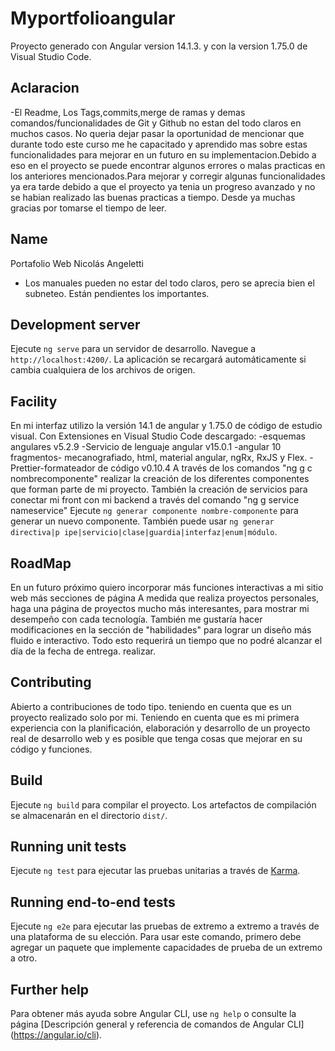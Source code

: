 # Myportfolioangular

Proyecto generado con Angular version 14.1.3. y con la version 1.75.0 de Visual Studio Code.  

## Aclaracion
-El Readme, Los Tags,commits,merge de ramas y demas comandos/funcionalidades de Git y Github no estan del todo claros en muchos casos. No queria dejar pasar la oportunidad de mencionar que durante todo este curso me he capacitado y aprendido mas sobre estas funcionalidades para mejorar en un futuro en su implementacion.Debido a eso en el proyecto se puede encontrar algunos errores o malas practicas en los anteriores mencionados.Para mejorar y corregir algunas funcionalidades ya era tarde debido a que el proyecto ya tenia un progreso avanzado y no se habian realizado las buenas practicas a tiempo. Desde ya muchas gracias por tomarse el tiempo de leer.

## Name
Portafolio Web Nicolás Angeletti

- Los manuales pueden no estar del todo claros, pero se aprecia bien el subneteo. Están pendientes los importantes.

## Development server

Ejecute `ng serve` para un servidor de desarrollo. Navegue a `http://localhost:4200/`. La aplicación se recargará automáticamente si cambia cualquiera de los archivos de origen.


## Facility
En mi interfaz utilizo la versión 14.1 de angular y 1.75.0 de código de estudio visual.
Con Extensiones en Visual Studio Code descargado:
-esquemas angulares v5.2.9
-Servicio de lenguaje angular v15.0.1
-angular 10 fragmentos- mecanografiado, html, material angular, ngRx, RxJS y Flex.
-Prettier-formateador de código v0.10.4
A través de los comandos "ng g c nombrecomponente" realizar la creación
de los diferentes componentes que forman parte de mi proyecto.
También la creación de servicios para conectar mi front con mi backend
a través del comando "ng g service nameservice"
Ejecute `ng generar componente nombre-componente` para generar un nuevo componente. También puede usar `ng generar directiva|p ipe|servicio|clase|guardia|interfaz|enum|módulo`.

## RoadMap

En un futuro próximo quiero incorporar más funciones interactivas a mi sitio web
más secciones de página A medida que realiza proyectos personales, haga una página de
proyectos mucho más interesantes, para mostrar mi desempeño con cada tecnología.
También me gustaría hacer modificaciones en la sección de "habilidades" para lograr un
diseño más fluido e interactivo. Todo esto requerirá un tiempo que no podré alcanzar el día de la fecha de entrega.
realizar.

## Contributing

Abierto a contribuciones de todo tipo. teniendo en cuenta que es un proyecto realizado solo por mi.
Teniendo en cuenta que es mi primera experiencia con la planificación, elaboración y desarrollo de un proyecto real de desarrollo web
y es posible que tenga cosas que mejorar en su código y funciones.
 
## Build

Ejecute `ng build` para compilar el proyecto. Los artefactos de compilación se almacenarán en el directorio `dist/`.

## Running unit tests

Ejecute `ng test` para ejecutar las pruebas unitarias a través de [Karma](https://karma-runner.github.io).

## Running end-to-end tests

Ejecute `ng e2e` para ejecutar las pruebas de extremo a extremo a través de una plataforma de su elección. Para usar este comando, primero debe agregar un paquete que implemente capacidades de prueba de un extremo a otro.

## Further help

Para obtener más ayuda sobre Angular CLI, use `ng help` o consulte la página [Descripción general y referencia de comandos de Angular CLI] (https://angular.io/cli).

 
